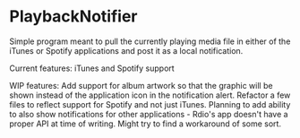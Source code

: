 PlaybackNotifier
================

Simple program meant to pull the currently playing media file in either of the iTunes or Spotify applications and post it as a local notification.

Current features:
iTunes and Spotify support

WIP features:
Add support for album artwork so that the graphic will be shown instead of the application icon in the notification alert.
Refactor a few files to reflect support for Spotify and not just iTunes.
Planning to add ability to also show notifications for other applications
    - Rdio's app doesn't have a proper API at time of writing. Might try to find a workaround of some sort.
